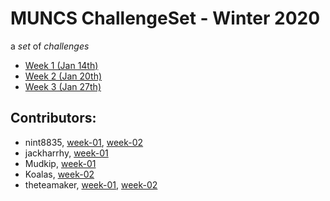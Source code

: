 # MUNCS ChallengeSet - Winter 2020

a _set_ of _challenges_

- [Week 1 (Jan 14th)](./week-01)
- [Week 2 (Jan 20th)](./week-02)
- [Week 3 (Jan 27th)](./week-03)

## Contributors:

- nint8835, [week-01](./week-01/nint8835), [week-02](./week-02/nint8835)
- jackharrhy, [week-01](./week-01/jackharrhy)
- Mudkip, [week-01](./week-01/mudkip)
- Koalas, [week-02](./week-02/koalas)
- theteamaker, [week-01](./week-01/theteamaker), [week-02](./week-02/theteamaker)
